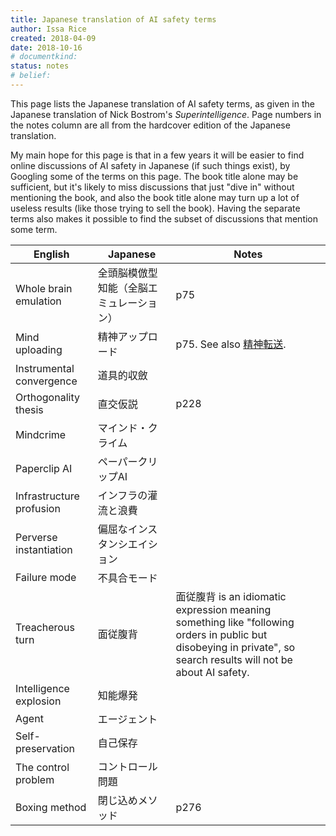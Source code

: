 ```yaml
---
title: Japanese translation of AI safety terms
author: Issa Rice
created: 2018-04-09
date: 2018-10-16
# documentkind:
status: notes
# belief:
---
```


This page lists the Japanese translation of AI safety terms, as given
in the Japanese translation of Nick Bostrom's _Superintelligence_.
Page numbers in the notes column are all from the hardcover edition of
the Japanese translation.

My main hope for this page is that in a few years it will be easier to
find online discussions of AI safety in Japanese (if such things
exist), by Googling some of the terms on this page. The book title alone may
be sufficient, but it's likely to miss discussions that just "dive in"
without mentioning the book, and also the book title alone may turn up
a lot of useless results (like those trying to sell the book).
Having the separate terms also makes it possible to find the subset of
discussions that mention some term.

|English|Japanese|Notes|
|-------|--------|----|
|Whole brain emulation|全頭脳模倣型知能（全脳エミュレーション）|p75|
|Mind uploading|精神アップロード|p75. See also [精神転送](https://ja.wikipedia.org/wiki/%E7%B2%BE%E7%A5%9E%E8%BB%A2%E9%80%81).|
|Instrumental convergence|道具的収斂|
|Orthogonality thesis|直交仮説|p228|
|Mindcrime|マインド・クライム|
|Paperclip AI|ペーパークリップAI|
|Infrastructure profusion|インフラの灌流と浪費|
|Perverse instantiation|偏屈なインスタンシエイション|
|Failure mode|不具合モード|
|Treacherous turn|面従腹背|面従腹背 is an idiomatic expression meaning something like "following orders in public but disobeying in private", so search results will not be about AI safety.|
|Intelligence explosion|知能爆発|
|Agent|エージェント||
|Self-preservation|自己保存||
|The control problem|コントロール問題||
|Boxing method|閉じ込めメソッド|p276|
